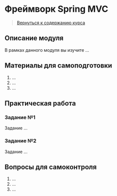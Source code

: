 Фреймворк Spring MVC
====================

>
>[Вернуться к содержанию курса]({{site.baseurl}}/content)
>

Описание модуля
---------------------
В рамках данного модуля вы изучите ...

Материалы для самоподготовки
---------------------
1. ...
2. ...
3. ...


Практическая работа
---------------------

### Задание №1
Задание ...



### Задание №2
Задание ...



Вопросы для самоконтроля
---------------------
1. ...
2. ...
3. ...
